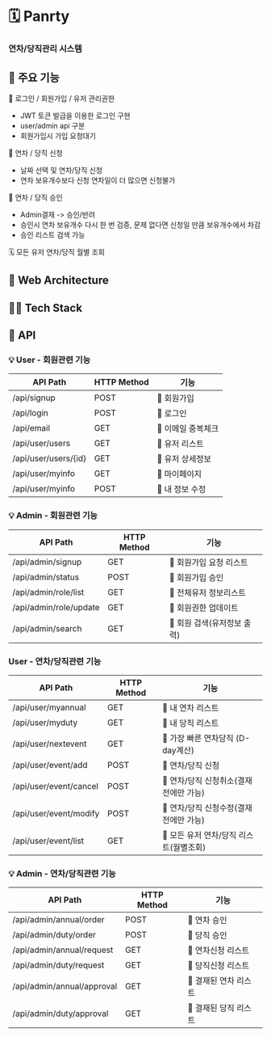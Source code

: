 # 🗓️ Panrty
### 연차/당직관리 시스템


## 🧾 주요 기능
🔐  로그인 / 회원가입 / 유저 관리권한
- JWT 토큰 발급을 이용한 로그인 구현
- user/admin api 구분
- 회원가입시 가입 요청대기 

📇 연차 / 당직 신청
- 날짜 선택 및 연차/당직 신청
- 연차 보유개수보다 신청 연차일이 더 많으면 신청불가

📨 연차 / 당직 승인
- Admin결재 -> 승인/반려 
- 승인시 연차 보유개수 다시 한 번 검증, 문제 없다면 신청일 만큼 보유개수에서 차감
- 승인 리스트 검색 가능

🗓️ 모든 유저 연차/당직 월별 조회


## 🔨 Web Architecture
## 🤹‍♂ Tech Stack
## 📜 API
### 💡 User - 회원관련 기능
|API Path|HTTP Method|기능|
|------|---|---|
|/api/signup|POST|🌟 회원가입|
|/api/login|POST|🌟 로그인|
|/api/email|GET|🌟 이메일 중복체크|
|/api/user/users|GET|🌟 유저 리스트|
|/api/user/users/{id}|GET|🌟 유저 상세정보|
|/api/user/myinfo|GET|🌟 마이페이지|
|/api/user/myinfo|POST|🌟 내 정보 수정|

### 💡 Admin - 회원관련 기능
|API Path|HTTP Method|기능|
|------|---|---|
|/api/admin/signup|GET|💖 회원가입 요청 리스트|
|/api/admin/status|POST|💖 회원가입 승인|
|/api/admin/role/list|GET|💖 전체유저 정보리스트|
|/api/admin/role/update|GET|💖 회원권한 업데이트|
|/api/admin/search|GET|💖 회원 검색(유저정보 출력)|

### User - 연차/당직관련 기능
|API Path|HTTP Method|기능|
|------|---|---|
|/api/user/myannual|GET|🌟 내 연차 리스트|
|/api/user/myduty|GET|🌟 내 당직 리스트|
|/api/user/nextevent|GET|🌟 가장 빠른 연차당직 (D-day계산)|
|/api/user/event/add|POST|🌟 연차/당직 신청|
|/api/user/event/cancel|POST|🌟 연차/당직 신청취소(결재 전에만 가능)|
|/api/user/event/modify|POST|🌟 연차/당직 신청수정(결재 전에만 가능)|
|/api/user/event/list|GET|🌟 모든 유저 연차/당직 리스트(월별조회)|


### 💡 Admin - 연차/당직관련 기능
|API Path|HTTP Method|기능|
|------|---|---|
|/api/admin/annual/order|POST|💖 연차 승인|
|/api/admin/duty/order|POST|💖 당직 승인|
|/api/admin/annual/request|GET|💖 연차신청 리스트|
|/api/admin/duty/request|GET|💖 당직신청 리스트|
|/api/admin/annual/approval|GET|💖 결재된 연차 리스트|
|/api/admin/duty/approval|GET|💖 결재된 당직 리스트|
